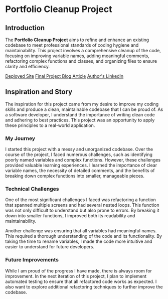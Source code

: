 # Portfolio Cleanup Project

## Introduction
The **Portfolio Cleanup Project** aims to refine and enhance an existing codebase to meet professional standards of coding hygiene and maintainability. This project involves a comprehensive cleanup of the code, focusing on improving variable names, adding meaningful comments, refactoring complex functions and classes, and organizing files to ensure clarity and efficiency.

[Deployed Site](https://projectlandingpage-ilyass.netlify.app)
[Final Project Blog Article](https://www.linkedin.com/pulse/bicycle-route-finder-ilyas-daaif-yylle)
[Author's LinkedIn](https://www.linkedin.com/in/ilyas-daaif-20a3032a2)

## Inspiration and Story
The inspiration for this project came from my desire to improve my coding skills and produce a clean, maintainable codebase that I can be proud of. As a software developer, I understand the importance of writing clean code and adhering to best practices. This project was an opportunity to apply these principles to a real-world application.

### My Journey
I started this project with a messy and unorganized codebase. Over the course of the project, I faced numerous challenges, such as identifying poorly named variables and complex functions. However, these challenges provided valuable learning experiences. I learned the importance of clear variable names, the necessity of detailed comments, and the benefits of breaking down complex functions into smaller, manageable pieces.

### Technical Challenges
One of the most significant challenges I faced was refactoring a function that spanned multiple screens and had several nested loops. This function was not only difficult to understand but also prone to errors. By breaking it down into smaller functions, I improved both its readability and maintainability.

Another challenge was ensuring that all variables had meaningful names. This required a thorough understanding of the code and its functionality. By taking the time to rename variables, I made the code more intuitive and easier to understand for future developers.

### Future Improvements
While I am proud of the progress I have made, there is always room for improvement. In the next iteration of this project, I plan to implement automated testing to ensure that all refactored code works as expected. I also want to explore additional refactoring techniques to further improve the codebase.
